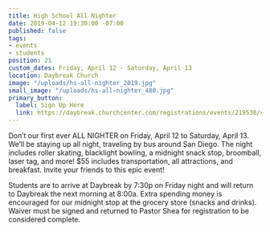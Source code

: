 ```yaml
---
title: High School All Nighter
date: 2019-04-12 19:30:00 -07:00
published: false
tags:
- events
- students
position: 21
custom_dates: Friday, April 12 - Saturday, April 13
location: Daybreak Church
image: "/uploads/hs-all-nighter_2019.jpg"
small_image: "/uploads/hs-all-nighter_480.jpg"
primary_button:
  label: Sign Up Here
  link: https://daybreak.churchcenter.com/registrations/events/219530/session/new
---
```


Don’t our first ever ALL NIGHTER on Friday, April 12 to Saturday, April 13. We’ll be staying up all night, traveling by bus around San Diego. The night includes roller skating, blacklight bowling, a midnight snack stop, broomball, laser tag, and more! $55 includes transportation, all attractions, and breakfast. Invite your friends to this epic event!

Students are to arrive at Daybreak by 7:30p on Friday night and will return to Daybreak the next morning at 8:00a. Extra spending money is encouraged for our midnight stop at the grocery store (snacks and drinks). Waiver must be signed and returned to Pastor Shea for registration to be considered complete.